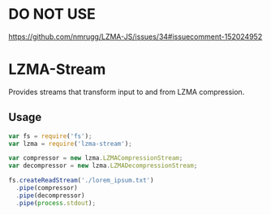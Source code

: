 # DO NOT USE
https://github.com/nmrugg/LZMA-JS/issues/34#issuecomment-152024952

# LZMA-Stream

Provides streams that transform input to and from LZMA compression.

## Usage

```js
var fs = require('fs');
var lzma = require('lzma-stream');

var compressor = new lzma.LZMACompressionStream;
var decompressor = new lzma.LZMADecompressionStream;

fs.createReadStream('./lorem_ipsum.txt')
  .pipe(compressor)
  .pipe(decompressor)
  .pipe(process.stdout);
```

